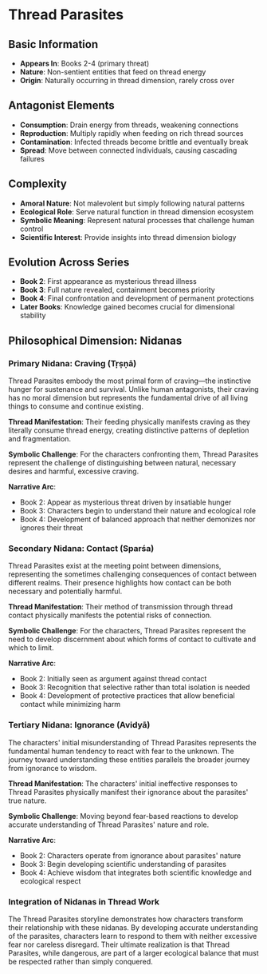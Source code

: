 # Thread Parasites

## Basic Information
- **Appears In**: Books 2-4 (primary threat)
- **Nature**: Non-sentient entities that feed on thread energy
- **Origin**: Naturally occurring in thread dimension, rarely cross over

## Antagonist Elements
- **Consumption**: Drain energy from threads, weakening connections
- **Reproduction**: Multiply rapidly when feeding on rich thread sources
- **Contamination**: Infected threads become brittle and eventually break
- **Spread**: Move between connected individuals, causing cascading failures

## Complexity
- **Amoral Nature**: Not malevolent but simply following natural patterns
- **Ecological Role**: Serve natural function in thread dimension ecosystem
- **Symbolic Meaning**: Represent natural processes that challenge human control
- **Scientific Interest**: Provide insights into thread dimension biology

## Evolution Across Series
- **Book 2**: First appearance as mysterious thread illness
- **Book 3**: Full nature revealed, containment becomes priority
- **Book 4**: Final confrontation and development of permanent protections
- **Later Books**: Knowledge gained becomes crucial for dimensional stability

## Philosophical Dimension: Nidanas

### Primary Nidana: Craving (Tṛṣṇā)
Thread Parasites embody the most primal form of craving—the instinctive hunger for sustenance and survival. Unlike human antagonists, their craving has no moral dimension but represents the fundamental drive of all living things to consume and continue existing.

**Thread Manifestation**: Their feeding physically manifests craving as they literally consume thread energy, creating distinctive patterns of depletion and fragmentation.

**Symbolic Challenge**: For the characters confronting them, Thread Parasites represent the challenge of distinguishing between natural, necessary desires and harmful, excessive craving.

**Narrative Arc**: 
- Book 2: Appear as mysterious threat driven by insatiable hunger
- Book 3: Characters begin to understand their nature and ecological role
- Book 4: Development of balanced approach that neither demonizes nor ignores their threat

### Secondary Nidana: Contact (Sparśa)
Thread Parasites exist at the meeting point between dimensions, representing the sometimes challenging consequences of contact between different realms. Their presence highlights how contact can be both necessary and potentially harmful.

**Thread Manifestation**: Their method of transmission through thread contact physically manifests the potential risks of connection.

**Symbolic Challenge**: For the characters, Thread Parasites represent the need to develop discernment about which forms of contact to cultivate and which to limit.

**Narrative Arc**:
- Book 2: Initially seen as argument against thread contact
- Book 3: Recognition that selective rather than total isolation is needed
- Book 4: Development of protective practices that allow beneficial contact while minimizing harm

### Tertiary Nidana: Ignorance (Avidyā)
The characters' initial misunderstanding of Thread Parasites represents the fundamental human tendency to react with fear to the unknown. The journey toward understanding these entities parallels the broader journey from ignorance to wisdom.

**Thread Manifestation**: The characters' initial ineffective responses to Thread Parasites physically manifest their ignorance about the parasites' true nature.

**Symbolic Challenge**: Moving beyond fear-based reactions to develop accurate understanding of Thread Parasites' nature and role.

**Narrative Arc**:
- Book 2: Characters operate from ignorance about parasites' nature
- Book 3: Begin developing scientific understanding of parasites
- Book 4: Achieve wisdom that integrates both scientific knowledge and ecological respect

### Integration of Nidanas in Thread Work
The Thread Parasites storyline demonstrates how characters transform their relationship with these nidanas. By developing accurate understanding of the parasites, characters learn to respond to them with neither excessive fear nor careless disregard. Their ultimate realization is that Thread Parasites, while dangerous, are part of a larger ecological balance that must be respected rather than simply conquered.
